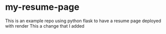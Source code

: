 # my-resume-page
This is an example repo using python flask to have a resume page deployed with render 
This a change that I added 